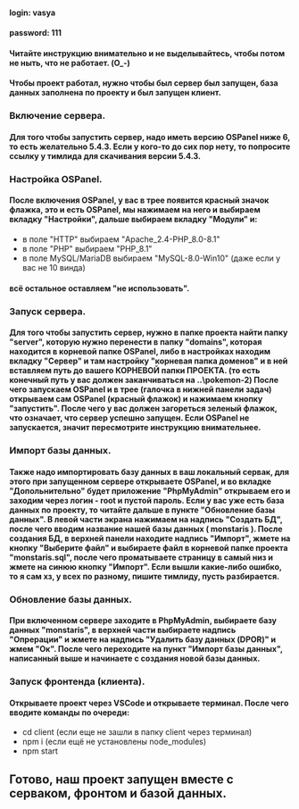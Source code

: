 
#### login: vasya 
#### password: 111

#### Читайте инструкцию внимательно и не выделывайтесь, чтобы потом не ныть, что не работает. (O_-)

#### Чтобы проект работал, нужно чтобы был сервер был запущен, база данных заполнена по проекту и был запущен клиент.

### Включение сервера.

#### Для того чтобы запустить сервер, надо иметь версию OSPanel ниже 6, то есть желательно 5.4.3. Если у кого-то до сих пор нету, то попросите ссылку у тимлида для скачивания версии 5.4.3.

### Настройка OSPanel.

#### После включения OSPanel, у вас в трее появится красный значок флажка, это и есть OSPanel, мы нажимаем на него и выбираем вкладку "Настройки", дальше выбираем вкладку "Модули" и:
- в поле "HTTP" выбираем "Apache_2.4-PHP_8.0-8.1"
- в поле "PHP" выбираем "PHP_8.1"
- в поле MySQL/MariaDB выбираем "MySQL-8.0-Win10" (даже если у вас не 10 винда)

#### всё остальное оставляем "не использовать".

### Запуск сервера.

#### Для того чтобы запустить сервер, нужно в папке проекта найти папку "server", которую нужно перенести в папку "domains", которая находится в корневой папке OSPanel, либо в настройках находим вкладку "Сервер" и там настройку "корневая папка доменов" и в ней вставляем путь до вашего КОРНЕВОЙ папки ПРОЕКТА. (то есть конечный путь у вас должен заканчиваться на \..\pokemon-2) После чего запускаем OSPanel и в трее (галочка в нижней панели задач) открываем сам OSPanel (красный флажок) и нажимаем кнопку "запустить". После чего у вас должен загореться зеленый флажок, что означает, что сервер успешно запущен. Если OSPanel не запускается, значит пересмотрите инструкцию внимательнее.

### Импорт базы данных.

#### Также надо импортировать базу данных в ваш локальный сервак, для этого при запущенном сервере открываете OSPanel, и во вкладке "Допольнительно" будет приложение "PhpMyAdmin" открываем его и заходим через логин - root и пустой пароль. Если у вас уже есть база данных по проекту, то читайте дальше в пункте "Обновление базы данных". В левой части экрана нажимаем на надпись "Создать БД", после чего вводим название нашей базы данных ( monstaris ). После создания БД, в верхней панели находите надпись "Импорт", жмете на кнопку "Выберите файл" и выбираете файл в корневой папке проекта "monstaris.sql", после чего проматываете страницу в самый низ и жмете на синюю кнопку "Импорт". Если вышли какие-либо ошибко, то я сам хз, у всех по разному, пишите тимлиду, пусть разбирается.

### Обновление базы данных.

#### При включенном сервере заходите в PhpMyAdmin, выбираете базу данных "monstaris", в верхней части выбираете надпись "Опрерации" и жмете на надпись "Удалить базу данных (DPOR)" и жмем "Ок". После чего переходите на пункт "Импорт базы данных", написанный выше и начинаете с создания новой базы данных.

### Запуск фронтенда (клиента).

#### Открываете проект через VSCode и открываете терминал. После чего вводите команды по очереди:
- cd client (если еще не зашли в папку client через терминал)
- npm i (если ещё не установлены node_modules)
- npm start

## Готово, наш проект запущен вместе с серваком, фронтом и базой данных.